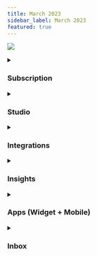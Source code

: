 ```yaml
---
title: March 2023
sidebar_label: March 2023
featured: true
---
```


  
  
  
  

![](https://i.imgur.com/Wj06Bz6.png)



<details>
<summary>

### Subscription 

</summary>


| Enhancement | Description |
| -------- | -------- |
| **Introducing Freemium Model for maximum impact** <br/> | Discover the potential of our platform with our freemium plan, which offers limited features for free. Upgrade to our premium version for full access to boost your productivity. <br/><br/> [**Learn more**](https://docs.yellow.ai/docs/platform_concepts/get_started/account-setup) |
    
</details>



<details>
<summary>

### Studio

</summary>


| Enhancement | Description |
| -------- | -------- |
| **JSON support for syncDB node** <br/> | The Sync Database node now supports both CSV and JSON files, allowing you to synchronise bot tables with external databases automatically and regularly. You just need to create and add an API that pulls the bulk data, the node can then perform all necessary actions seamlessly.<br/> <br/> [**Learn more**](https://docs.yellow.ai/docs/platform_concepts/studio/build/nodes/action-nodes-overview/sync-database) |
    
</details>

<details>
<summary>

### Integrations 

</summary>


| Enhancement | Description |
| -------- | -------- |
| **Smart query handling with OpenAI GPT-3 integration** <br/> | You can connect your free trial or paid OpenAI account just like any other third-party tool. Once connected, the node can receive user chat queries as input and use the OpenAI model to generate the best possible responses.  <br/><br/> [**Learn more**](https://docs.yellow.ai/docs/platform_concepts/appConfiguration/gpt3) |

    
</details>


<details>
<summary>

### Insights  

</summary>

| Enhancement | Description |
| -------- | -------- |
| **Seamlessly store call recordings in your preferred Cloud Storage (Amazon S3/ Azure Blob/ SFTP)** <br/> | With this feature, our system provides an automated and customisable way to transfer call recordings in .wav format to your preferred cloud storage (Amazon S3, Azure Blob, SFTP) just once or on a daily, weekly, monthly, or quarterly basis to suit your needs.  <br/><br/> [**Learn more**](https://docs.yellow.ai/docs/platform_concepts/growth/dataops) |
|**Schedule Standard reports for automated delivery**| Now, you can now streamline your reporting process by scheduling to export raw reports available on the Overview, Metrics, and Funnels pages as email alerts. <br/><br/> [**Learn more**](https://docs.yellow.ai/docs/cookbooks/insights/schedulerawreports) |

<!--- Alerting dashboard - you can enable proactive alerting whenever your bot is down or any API fails from the Alerts dashboard under Health module. This is the first release of the entire Health module -->

</details>


<details>
<summary>

### Apps (Widget + Mobile)

</summary>

| Enhancement | Description |
| -------- | -------- |
| **Web widget enhancements** <br/> | <ul><li> Text-to-Speech support in chat widget.</li><li> Option to enable Bot notification sound to intimate users when there is a new message. </li> <li> Notification Badges to indicate unread messages. <br/>[**Learn more**](https://docs.yellow.ai/docs/platform_concepts/channelConfiguration/chat-widget-notification).</li> <li> Real-time status updates in the chatbot related to agent/user connection, tickets and more.  </li> <li> Added chat seperator  <br/> [**Learn more**](https://docs.yellow.ai/docs/platform_concepts/channelConfiguration/chat-separator) </li></ul> |
|**Inbox SDK and Partner app** | <ul><li> Unsupported Widget addition. </li> <li> SSO Redirection URL changes for Apple Login. </li> <li> Overview section revamped to provide updated metrics and better transition and filters, tooltip in analytics, show online visitor message and live queue.</li></ul>|
</details>




<details>
<summary>

### Inbox

</summary>

| Enhancement | Description |
| -------- | -------- |
| **Email search v2** | Searching email tickets is a lot easier with our enhanced search feature. You can now search for email tickets using email body, subject line, ticket ID, contact email ID and custom fields. <br/><br/> [**Learn more**](https://docs.yellow.ai/docs/platform_concepts/inbox/tickets/searchandfilter)|
| **Ticketing inactivity & autoclose**| Enable this setting to automatically identify tickets where the customers are inactive and close them in order to save agents time and avoid manual interference. Additionally for a better experience, you can also send reminders to notify customers about the open ticket. <br/><br/> [**Learn more**](https://docs.yellow.ai/docs/platform_concepts/inbox/inbox-settings/automation/emailinactivity)|
| **KB sitemap** |  All your knowledge base articles are now crawled & indexed on search engines through sitemaps.|

</details>

